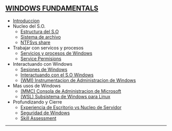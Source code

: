 ## [WINDOWS FUNDAMENTALS](https://github.com/jcca1992/INFOSEC/blob/main/Windows%20Fundamentals/README.md)

+ [Introduccion](https://github.com/jcca1992/INFOSEC/blob/main/Windows%20Fundamentals/Intro-Windows.md)
+ Nucleo del S.O.
    + [Estructura del S.O](https://github.com/jcca1992/INFOSEC/blob/main/Windows%20Fundamentals/Estructura-Del-SO.md)
    + [Sistema de archivo](https://github.com/jcca1992/INFOSEC/blob/main/Windows%20Fundamentals/Sistema-De-Archivo.md)
    + [NTFSvs share](https://github.com/jcca1992/INFOSEC/blob/main/Windows%20Fundamentals/NTFS-vs-Permisos-Compartidos.md)
+ Trabajar con servicos y procesos
    + [Servicios y procesos de Windows](https://github.com/jcca1992/INFOSEC/blob/main/Windows%20Fundamentals/Win-service-process.md) 
    + [Service Permisions](https://github.com/jcca1992/INFOSEC/blob/main/Windows%20Fundamentals/Service-Permissions.md)
+ Interactuando con Windows
    + [Sesiones de Windows](https://github.com/jcca1992/INFOSEC/blob/main/Windows%20Fundamentals/Win-Sessions.md)
    + [Interactuando con el S.O Windows](https://github.com/jcca1992/INFOSEC/blob/main/Windows%20Fundamentals/Interacting-Win.md)
    + [(WMI) Instrumentacion de Administracion de Windows](https://github.com/jcca1992/INFOSEC/blob/main/Windows%20Fundamentals/Win-Mngmt-Instru(WMI).md)
+ Mas usos de Windows
    + [(MMC) Consola de Administracion de Microsoft](https://github.com/jcca1992/INFOSEC/blob/main/Windows%20Fundamentals/MS-Mngmt-Console(MMC).md)
    + [(WSL) Subsistema de Windows para Linux](https://github.com/jcca1992/INFOSEC/blob/main/Windows%20Fundamentals/Win-SubSyst-Linux(WSL).md)
+ Profundizando y Cierre
    + [Experiencia de Escritorio vs Nucleo de Servidor](https://github.com/jcca1992/INFOSEC/blob/main/Windows%20Fundamentals/Desk-xperience-server-core.md)
    + [Seguridad de Windows](https://github.com/jcca1992/INFOSEC/blob/main/Windows%20Fundamentals/Win-Security.md)
    + [Skill Assessment](https://github.com/jcca1992/INFOSEC/blob/main/Windows%20Fundamentals/Skill-Assessment.md)
___